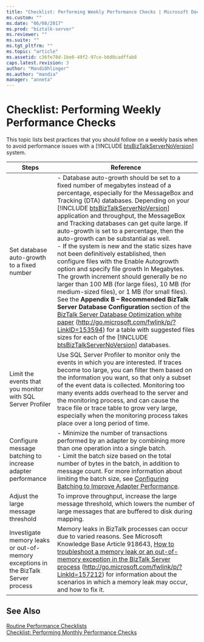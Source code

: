 ```yaml
---
title: "Checklist: Performing Weekly Performance Checks | Microsoft Docs"
ms.custom: ""
ms.date: "06/08/2017"
ms.prod: "biztalk-server"
ms.reviewer: ""
ms.suite: ""
ms.tgt_pltfrm: ""
ms.topic: "article"
ms.assetid: c36fe78d-1be8-49f2-97ce-b6d0cadffab8
caps.latest.revision: 3
author: "MandiOhlinger"
ms.author: "mandia"
manager: "anneta"
---
```

# Checklist: Performing Weekly Performance Checks
This topic lists best practices that you should follow on a weekly basis when to avoid performance issues with a [!INCLUDE [btsBizTalkServerNoVersion](../includes/btsbiztalkservernoversion-md.md)] system.  


|                                       Steps                                        |                                                                                                                                                                                                                                                                                                                                                                                                                                                                                                                                                                                                 Reference                                                                                                                                                                                                                                                                                                                                                                                                                                                                                                                                                                                                 |
|------------------------------------------------------------------------------------|-----------------------------------------------------------------------------------------------------------------------------------------------------------------------------------------------------------------------------------------------------------------------------------------------------------------------------------------------------------------------------------------------------------------------------------------------------------------------------------------------------------------------------------------------------------------------------------------------------------------------------------------------------------------------------------------------------------------------------------------------------------------------------------------------------------------------------------------------------------------------------------------------------------------------------------------------------------------------------------------------------------------------------------------------------------------------------------------------------------------------------------------------------------------------------------------------------------|
|                     Set database auto-growth to a fixed number                     | -   Database auto-growth should be set to a fixed number of megabytes instead of a percentage, especially for the MessageBox and Tracking (DTA) databases. Depending on your [!INCLUDE [btsBizTalkServerNoVersion](../includes/btsbiztalkservernoversion-md.md)] application and throughput, the MessageBox and Tracking databases can get quite large. If auto-growth is set to a percentage, then the auto-growth can be substantial as well.<br />-   If the system is new and the static sizes have not been definitively established, then configure files with the Enable Autogrowth option and specify file growth In Megabytes. The growth increment should generally be no larger than 100 MB (for large files), 10 MB (for medium-sized files), or 1 MB (for small files). See the <strong>Appendix B – Recommended BizTalk Server Database Configuration</strong> section of the [BizTalk Server Database Optimization white paper](http://go.microsoft.com/fwlink/p/?LinkID=153594) (<http://go.microsoft.com/fwlink/p/?LinkID=153594>) for a table with suggested files sizes for each of the [!INCLUDE [btsBizTalkServerNoVersion](../includes/btsbiztalkservernoversion-md.md)] databases. |
|             Limit the events that you monitor with SQL Server Profiler             |                                                                                                                                                                                                                                                                                                                                                                        Use SQL Server Profiler to monitor only the events in which you are interested. If traces become too large, you can filter them based on the information you want, so that only a subset of the event data is collected. Monitoring too many events adds overhead to the server and the monitoring process, and can cause the trace file or trace table to grow very large, especially when the monitoring process takes place over a long period of time.                                                                                                                                                                                                                                                                                                                                                                         |
|             Configure message batching to increase adapter performance             |                                                                                                                                                                                                                                                                                                                                                                                     -   Minimize the number of transactions performed by an adapter by combining more than one operation into a single batch.<br />-   Limit the batch size based on the total number of bytes in the batch, in addition to message count. For more information about limiting the batch size, see [Configuring Batching to Improve Adapter Performance](../technical-guides/configuring-batching-to-improve-adapter-performance.md).                                                                                                                                                                                                                                                                                                                                                                                     |
|                         Adjust the large message threshold                         |                                                                                                                                                                                                                                                                                                                                                                                                                                                                                                                             To improve throughput, increase the large message threshold, which lowers the number of large messages that are buffered to disk during mapping.                                                                                                                                                                                                                                                                                                                                                                                                                                                                                                                              |
| Investigate memory leaks or out-of-memory exceptions in the BizTalk Server process |                                                                                                                                                                                                                                                                                                                                                                                               Memory leaks in BizTalk processes can occur due to varied reasons. See Microsoft Knowledge Base Article 918643, [How to troubleshoot a memory leak or an out-of-memory exception in the BizTalk Server process](http://go.microsoft.com/fwlink/p/?LinkId=157212) (<http://go.microsoft.com/fwlink/p/?LinkId=157212>) for information about the scenarios in which a memory leak may occur, and how to fix it.                                                                                                                                                                                                                                                                                                                                                                                               |

## See Also  
 [Routine Performance Checklists](../technical-guides/routine-performance-checklists.md)   
 [Checklist: Performing Monthly Performance Checks](../technical-guides/checklist-performing-monthly-performance-checks.md)